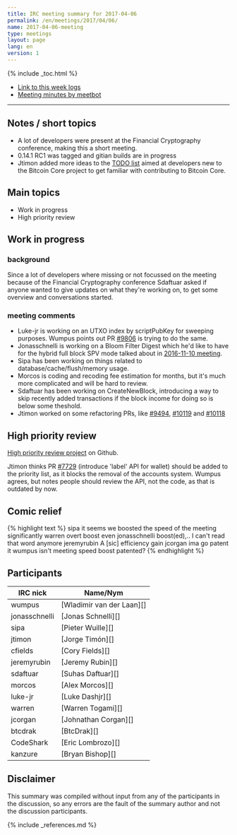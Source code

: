 ```yaml
---
title: IRC meeting summary for 2017-04-06
permalink: /en/meetings/2017/04/06/
name: 2017-04-06-meeting
type: meetings
layout: page
lang: en
version: 1
---
```

{% include _toc.html %}
 
- [Link to this week logs](https://botbot.me/freenode/bitcoin-core-dev/2017-04-06/?msg=83564974&page=2)
- [Meeting minutes by meetbot](http://www.erisian.com.au/meetbot/bitcoin-core-dev/2017/bitcoin-core-dev.2017-04-06-19.02.html)
 
---

## Notes / short topics

- A lot of developers were present at the Financial Cryptography conference, making this a short meeting.
- 0.14.1 RC1 was tagged and gitian builds are in progress
- Jtimon added more ideas to the [TODO list][#7829] aimed at developers new to the Bitcoin Core project to get familiar with contributing to Bitcoin Core.

## Main topics

- Work in progress
- High priority review

## Work in progress

### background

Since a lot of developers where missing or not focussed on the meeting because of the Financial Cryptography conference Sdaftuar asked if anyone wanted to give updates on what they're working on, to get some overview and conversations started.

### meeting comments

- Luke-jr is working on an UTXO index by scriptPubKey for sweeping purposes. Wumpus points out PR [#9806][] is trying to do the same.
- Jonasschnelli is working on a Bloom Filter Digest which he'd like to have for the hybrid full block SPV mode talked about in [2016-11-10 meeting](/en/meetings/2016/11/10/#hybrid-spv).
- Sipa has been working on things related to database/cache/flush/memory usage.
- Morcos is coding and recoding fee estimation for months, but it's much more complicated and will be hard to review.
- Sdaftuar has been working on CreateNewBlock, introducing a way to skip recently added transactions if the block income for doing so is below some theshold.
- Jtimon worked on some refactoring PRs, like [#9494][], [#10119][] and [#10118][]

## High priority review

[High priority review project](https://github.com/bitcoin/bitcoin/projects/8) on Github.

Jtimon thinks PR [#7729][] (introduce 'label' API for wallet) should be added to the priority list, as it blocks the removal of the accounts system. Wumpus agrees, but notes people should review the API, not the code, as that is outdated by now.

## Comic relief

{% highlight text %}
sipa               it seems we boosted the speed of the meeting significantly
warren             overt boost even
jonasschnelli      boost(ed),.. I can't read that word anymore
jeremyrubin        A [sic] efficiency gain
jcorgan            ima go patent it
wumpus             isn't meeting speed boost patented?
{% endhighlight %}

## Participants
 
| IRC nick        | Name/Nym                  |
|-----------------|---------------------------|
| wumpus          | [Wladimir van der Laan][] |
| jonasschnelli   | [Jonas Schnelli][]        |
| sipa            | [Pieter Wuille][]         |
| jtimon          | [Jorge Timón][]           |
| cfields         | [Cory Fields][]           |
| jeremyrubin     | [Jeremy Rubin][]          |
| sdaftuar        | [Suhas Daftuar][]         |
| morcos          | [Alex Morcos][]           |
| luke-jr         | [Luke Dashjr][]           |
| warren          | [Warren Togami][]         |
| jcorgan         | [Johnathan Corgan][]      |
| btcdrak         | [BtcDrak][]               |
| CodeShark       | [Eric Lombrozo][]         |
| kanzure         | [Bryan Bishop][]          |

## Disclaimer
 
This summary was compiled without input from any of the participants in the discussion, so any errors are the fault of the summary author and not the discussion participants.

[#7829]: https://github.com/bitcoin/bitcoin/issues/7829
[#10118]: https://github.com/bitcoin/bitcoin/pull/10118
[#10119]: https://github.com/bitcoin/bitcoin/pull/10119
[#7729]: https://github.com/bitcoin/bitcoin/pull/7729
[#9806]: https://github.com/bitcoin/bitcoin/pull/9806
[#9494]: https://github.com/bitcoin/bitcoin/pull/9494

{% include _references.md %}
